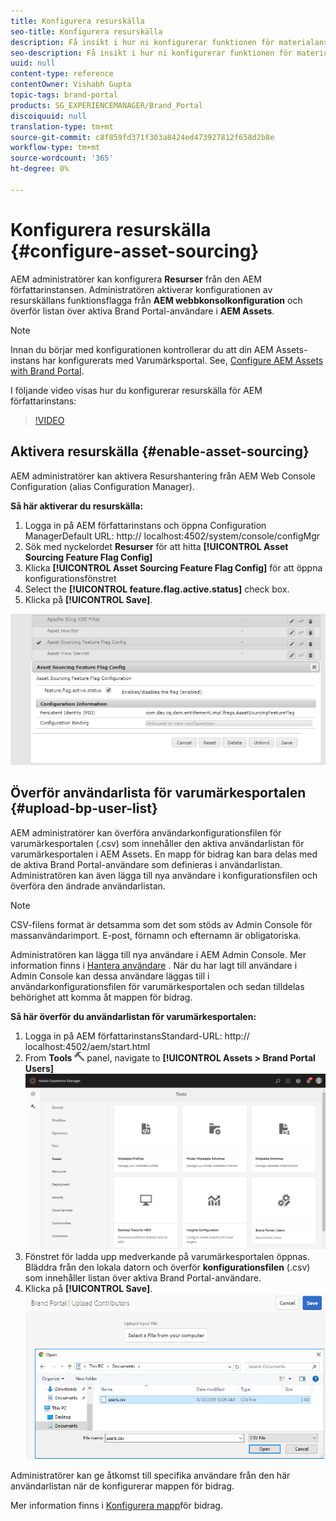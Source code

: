 ```yaml
---
title: Konfigurera resurskälla
seo-title: Konfigurera resurskälla
description: Få insikt i hur ni konfigurerar funktionen för materialanskaffning i AEM Assets.
seo-description: Få insikt i hur ni konfigurerar funktionen för materialanskaffning i AEM Assets.
uuid: null
content-type: reference
contentOwner: Vishabh Gupta
topic-tags: brand-portal
products: SG_EXPERIENCEMANAGER/Brand_Portal
discoiquuid: null
translation-type: tm+mt
source-git-commit: c8f859fd371f303a8424ed473927812f658d2b8e
workflow-type: tm+mt
source-wordcount: '365'
ht-degree: 0%

---
```



# Konfigurera resurskälla {#configure-asset-sourcing}

AEM administratörer kan konfigurera **Resurser** från den AEM författarinstansen. Administratören aktiverar konfigurationen av resurskällans funktionsflagga från **AEM webbkonsolkonfiguration** och överför listan över aktiva Brand Portal-användare i **AEM Assets**.

>[!NOTE]
>
>Innan du börjar med konfigurationen kontrollerar du att din AEM Assets-instans har konfigurerats med Varumärksportal. See, [Configure AEM Assets with Brand Portal](../using/configure-aem-assets-with-brand-portal.md).

I följande video visas hur du konfigurerar resurskälla för AEM författarinstans:

>[!VIDEO](https://video.tv.adobe.com/v/29771)

## Aktivera resurskälla {#enable-asset-sourcing}

AEM administratörer kan aktivera Resurshantering från AEM Web Console Configuration (alias Configuration Manager).

**Så här aktiverar du resurskälla:**
1. Logga in på AEM författarinstans och öppna Configuration ManagerDefault URL: http:// localhost:4502/system/console/configMgr
1. Sök med nyckelordet **Resurser** för att hitta **[!UICONTROL Asset Sourcing Feature Flag Config]**
1. Klicka **[!UICONTROL Asset Sourcing Feature Flag Config]** för att öppna konfigurationsfönstret
1. Select the **[!UICONTROL feature.flag.active.status]** check box.
1. Klicka på **[!UICONTROL Save]**.

![](assets/enable-asset-sourcing.png)

## Överför användarlista för varumärkesportalen {#upload-bp-user-list}

AEM administratörer kan överföra användarkonfigurationsfilen för varumärkesportalen (.csv) som innehåller den aktiva användarlistan för varumärkesportalen i AEM Assets. En mapp för bidrag kan bara delas med de aktiva Brand Portal-användare som definieras i användarlistan. Administratören kan även lägga till nya användare i konfigurationsfilen och överföra den ändrade användarlistan.

>[!NOTE]
>
>CSV-filens format är detsamma som det som stöds av Admin Console för massanvändarimport. E-post, förnamn och efternamn är obligatoriska.

Administratören kan lägga till nya användare i AEM Admin Console. Mer information finns i [Hantera användare](brand-portal-adding-users.md) . När du har lagt till användare i Admin Console kan dessa användare läggas till i användarkonfigurationsfilen för varumärkesportalen och sedan tilldelas behörighet att komma åt mappen för bidrag.

**Så här överför du användarlistan för varumärkesportalen:**
1. Logga in på AEM författarinstansStandard-URL: http:// localhost:4502/aem/start.html
1. From **Tools** ![](assets/tools.png) panel, navigate to **[!UICONTROL Assets > Brand Portal Users]**
   ![](assets/upload-user-list1.png)
1. Fönstret för ladda upp medverkande på varumärkesportalen öppnas.
Bläddra från den lokala datorn och överför **konfigurationsfilen** (.csv) som innehåller listan över aktiva Brand Portal-användare.
1. Klicka på **[!UICONTROL Save]**.
   ![](assets/upload-user-list2.png)


Administratörer kan ge åtkomst till specifika användare från den här användarlistan när de konfigurerar mappen för bidrag.

Mer information finns i [Konfigurera mapp](brand-portal-contribution-folder.md)för bidrag.
